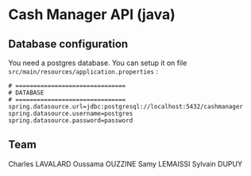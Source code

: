 
# Cash Manager API (java)


## Database configuration

You need a postgres database. You can setup it on file `src/main/resources/application.properties` :

```
# ===============================
# DATABASE
# ===============================
spring.datasource.url=jdbc:postgresql://localhost:5432/cashmanager
spring.datasource.username=postgres
spring.datasource.password=password
```

## Team

Charles LAVALARD
Oussama OUZZINE
Samy LEMAISSI
Sylvain DUPUY